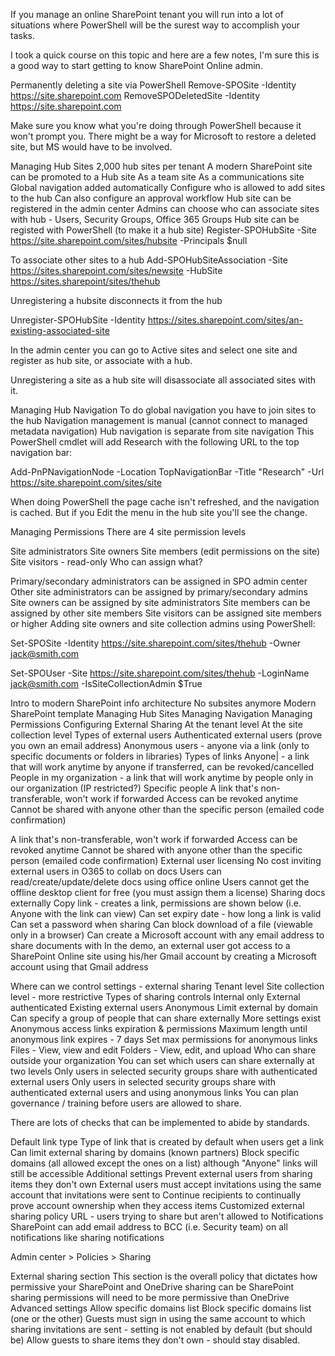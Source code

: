 
If you manage an online SharePoint tenant you will run into a lot of situations where PowerShell will be the surest way to accomplish your tasks.

I took a quick course on this topic and here are a few notes, I'm sure this is a good way to start getting to know SharePoint Online admin.

Permanently deleting a site via PowerShell
Remove-SPOSite -Identity https://site.sharepoint.com
RemoveSPODeletedSite -Identity https://site.sharepoint.com

Make sure you know what you're doing through PowerShell because it won't prompt you.  There might be a way for Microsoft to restore a deleted site, but MS would have to be involved.

Managing Hub Sites
2,000 hub sites per tenant
A modern SharePoint site can be promoted to a Hub site
As a team site
As a communications site
Global navigation added automatically
Configure who is allowed to add sites to the hub
Can also configure an approval workflow
Hub site can be registered in the admin center
Admins can choose who can associate sites with hub - Users, Security Groups, Office 365 Groups
Hub site can be registed with PowerShell (to make it a hub site)
Register-SPOHubSite -Site https://site.sharepoint.com/sites/hubsite -Principals $null

To associate other sites to a hub
Add-SPOHubSiteAssociation
    -Site https://sites.sharepoint.com/sites/newsite
    -HubSite https://sites.sharepoint/sites/thehub

Unregistering a hubsite disconnects it from the hub

Unregister-SPOHubSite
    -Identity https://sites.sharepoint.com/sites/an-existing-associated-site

In the admin center you can go to Active sites and select one site and register as hub site, or associate with a hub.

Unregistering a site as a hub site will disassociate all associated sites with it.

Managing Hub Navigation
To do global navigation you have to join sites to the hub
Navigation management is manual (cannot connect to managed metadata navigation)
Hub navigation is separate from site navigation
This PowerShell cmdlet will add Research with the following URL to the top navigation bar:

Add-PnPNavigationNode
    -Location TopNavigationBar
    -Title "Research"
    -Url https://site.sharepoint.com/sites/site

When doing PowerShell the page cache isn't refreshed, and the navigation is cached.  But if you Edit the menu in the hub site you'll see the change.

Managing Permissions
There are 4 site permission levels

Site administrators
Site owners
Site members (edit permissions on the site)
Site visitors - read-only
Who can assign what?

Primary/secondary administrators can be assigned in SPO admin center
Other site administrators can be assigned by primary/secondary admins
Site owners can be assigned by site administrators
Site members can be assigned by other site members
Site visitors can be assigned site members or higher
Adding site owners and site collection admins using PowerShell:

Set-SPOSite
    -Identity https://site.sharepoint.com/sites/thehub
    -Owner jack@smith.com

Set-SPOUser
    -Site https://site.sharepoint.com/sites/thehub
    -LoginName jack@smith.com
    -IsSiteCollectionAdmin $True	

Intro to modern SharePoint info architecture
No subsites anymore
Modern SharePoint template
Managing Hub Sites
Managing Navigation
Managing Permissions
Configuring External Sharing
At the tenant level
At the site collection level
Types of external users
Authenticated external users (prove you own an email address)
Anonymous users - anyone via a link (only to specific documents or folders in libraries)
Types of links
Anyone| - a link that will work anytime by anyone if transferred, can be revoked/cancelled
People in my organization - a link that will work anytime by people only in our organization (IP restricted?)
Specific people 
A link that's non-transferable, won't work if forwarded
Access can be revoked anytime
Cannot be shared with anyone other than the specific person (emailed code confirmation)

A link that's non-transferable, won't work if forwarded
Access can be revoked anytime
Cannot be shared with anyone other than the specific person (emailed code confirmation)
External user licensing
No cost inviting external users in O365 to collab on docs
Users can read/create/update/delete docs using office online
Users cannot get the offline desktop client for free (you must assign them a license)
Sharing docs externally 
Copy link - creates a link, permissions are shown below (i.e. Anyone with the link can view)
Can set expiry date - how long a link is valid
Can set a password when sharing
Can block download of a file (viewable only in a browser)
Can create a Microsoft account with any email address to share documents with
In the demo, an external user got access to a SharePoint Online site using his/her Gmail account by creating a Microsoft account using that Gmail address

Where can we control settings - external sharing
Tenant level
Site collection level - more restrictive
Types of sharing controls
Internal only
External authenticated
Existing external users
Anonymous
Limit external by domain
Can specify a group of people that can share externally
More settings exist
Anonymous access links expiration & permissions
Maximum length until anonymous link expires - 7 days
Set max permissions for anonymous links
Files - View, view and edit
Folders - View, edit, and upload
Who can share outside your organization
You can set which users can share externally at two levels
Only users in selected security groups share with authenticated external users
Only users in selected security groups share with authenticated external users and using anonymous links
You can plan governance / training before users are allowed to share.

There are lots of checks that can be implemented to abide by standards.

Default link type
Type of link that is created by default when users get a link
Can limit external sharing by domains (known partners)
Block specific domains (all allowed except the ones on a list) although "Anyone" links will still be accessible
Additional settings
Prevent external users from sharing items they don't own
External users must accept invitations using the same account that invitations were sent to
Continue recipients to continually prove account ownership when they access items
Customized external sharing policy URL - users trying to share but aren't allowed to
Notifications
SharePoint can add email address to BCC (i.e. Security team) on all notifications like sharing notifications

Admin center > Policies > Sharing

External sharing section
This section is the overall policy that dictates how permissive your SharePoint and OneDrive sharing can be
SharePoint sharing permissions will need to be more permissive than OneDrive
Advanced settings
Allow specific domains list
Block specific domains list (one or the other)
Guests must sign in using the same account to which sharing invitations are sent - setting is not enabled by default (but should be)
Allow guests to share items they don't own - should stay disabled.